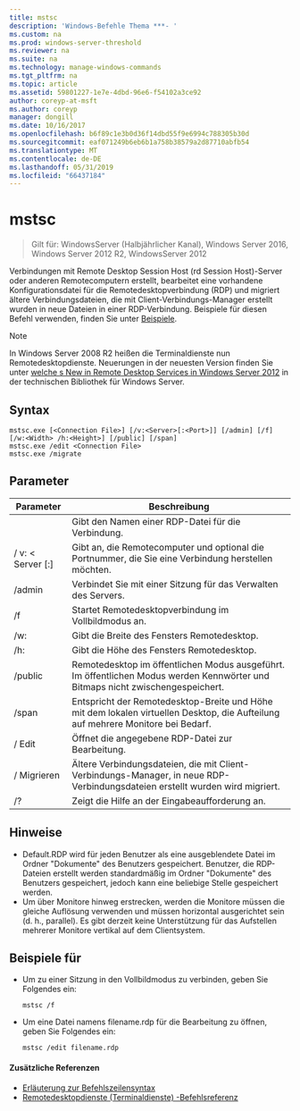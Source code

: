```yaml
---
title: mstsc
description: 'Windows-Befehle Thema ***- '
ms.custom: na
ms.prod: windows-server-threshold
ms.reviewer: na
ms.suite: na
ms.technology: manage-windows-commands
ms.tgt_pltfrm: na
ms.topic: article
ms.assetid: 59801227-1e7e-4dbd-96e6-f54102a3ce92
author: coreyp-at-msft
ms.author: coreyp
manager: dongill
ms.date: 10/16/2017
ms.openlocfilehash: b6f89c1e3b0d36f14dbd55f9e6994c788305b30d
ms.sourcegitcommit: eaf071249b6eb6b1a758b38579a2d87710abfb54
ms.translationtype: MT
ms.contentlocale: de-DE
ms.lasthandoff: 05/31/2019
ms.locfileid: "66437184"
---
```

# <a name="mstsc"></a>mstsc

>Gilt für: WindowsServer (Halbjährlicher Kanal), Windows Server 2016, Windows Server 2012 R2, WindowsServer 2012

Verbindungen mit Remote Desktop Session Host (rd Session Host)-Server oder anderen Remotecomputern erstellt, bearbeitet eine vorhandene Konfigurationsdatei für die Remotedesktopverbindung (RDP) und migriert ältere Verbindungsdateien, die mit Client-Verbindungs-Manager erstellt wurden in neue Dateien in einer RDP-Verbindung.
Beispiele für diesen Befehl verwenden, finden Sie unter [Beispiele](#BKMK_examples).
> [!NOTE]
> In Windows Server 2008 R2 heißen die Terminaldienste nun Remotedesktopdienste. Neuerungen in der neuesten Version finden Sie unter [welche s New in Remote Desktop Services in Windows Server 2012](https://technet.microsoft.com/library/hh831527) in der technischen Bibliothek für Windows Server.

## <a name="syntax"></a>Syntax
```
mstsc.exe [<Connection File>] [/v:<Server>[:<Port>]] [/admin] [/f] [/w:<Width> /h:<Height>] [/public] [/span]
mstsc.exe /edit <Connection File>
mstsc.exe /migrate
```

## <a name="parameters"></a>Parameter

|        Parameter        |                                                         Beschreibung                                                         |
|-------------------------|-----------------------------------------------------------------------------------------------------------------------------|
|    <Connection File>    |                                   Gibt den Namen einer RDP-Datei für die Verbindung.                                    |
|   / v: < Server [:<Port>]   |                Gibt an, die Remotecomputer und optional die Portnummer, die Sie eine Verbindung herstellen möchten.                 |
|         /admin          |                                   Verbindet Sie mit einer Sitzung für das Verwalten des Servers.                                   |
|           /f            |                                    Startet Remotedesktopverbindung im Vollbildmodus an.                                    |
|       /w:<Width>        |                                      Gibt die Breite des Fensters Remotedesktop.                                      |
|       /h:<Height>       |                                     Gibt die Höhe des Fensters Remotedesktop.                                      |
|         /public         |                  Remotedesktop im öffentlichen Modus ausgeführt. Im öffentlichen Modus werden Kennwörter und Bitmaps nicht zwischengespeichert.                  |
|          /span          | Entspricht der Remotedesktop-Breite und Höhe mit dem lokalen virtuellen Desktop, die Aufteilung auf mehrere Monitore bei Bedarf. |
| / Edit <Connection File> |                                         Öffnet die angegebene RDP-Datei zur Bearbeitung.                                          |
|        / Migrieren         |       Ältere Verbindungsdateien, die mit Client-Verbindungs-Manager, in neue RDP-Verbindungsdateien erstellt wurden wird migriert.       |
|           /?            |                                            Zeigt die Hilfe an der Eingabeaufforderung an.                                             |

## <a name="remarks"></a>Hinweise
-   Default.RDP wird für jeden Benutzer als eine ausgeblendete Datei im Ordner "Dokumente" des Benutzers gespeichert. Benutzer, die RDP-Dateien erstellt werden standardmäßig im Ordner "Dokumente" des Benutzers gespeichert, jedoch kann eine beliebige Stelle gespeichert werden.
-   Um über Monitore hinweg erstrecken, werden die Monitore müssen die gleiche Auflösung verwenden und müssen horizontal ausgerichtet sein (d. h., parallel). Es gibt derzeit keine Unterstützung für das Aufstellen mehrerer Monitore vertikal auf dem Clientsystem.

## <a name="BKMK_examples"></a>Beispiele für
-   Um zu einer Sitzung in den Vollbildmodus zu verbinden, geben Sie Folgendes ein:
    ```
    mstsc /f
    ```
-   Um eine Datei namens filename.rdp für die Bearbeitung zu öffnen, geben Sie Folgendes ein:
    ```
    mstsc /edit filename.rdp
    ```

#### <a name="additional-references"></a>Zusätzliche Referenzen
-   [Erläuterung zur Befehlszeilensyntax](command-line-syntax-key.md)
-   [Remotedesktopdienste &#40;Terminaldienste&#41; -Befehlsreferenz](remote-desktop-services-terminal-services-command-reference.md)

